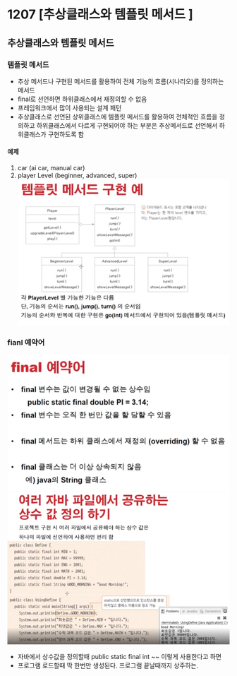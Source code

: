 # 1207 [추상클래스와 템플릿 메서드 ]

## 추상클래스와 템플릿 메서드

### 템플릿 메서드

- 추상 메서드나 구현된 메서드를 활용하여 전체 기능의 흐름(시나리오)를 정의하는 메서드
- final로 선언하면 하위클래스에서 재정의할 수 없음
- 프레임워크에서 많이 사용되는 설계 패턴
- 추상클래스로 선언된 상위클래스에 템플릿 메서드를 활용하여 전체적인 흐름을 정의하고 하위클래스에서 다르게 구현되어야 하는 부분은 추상메서드로 선언해서 하위클래스가 구현하도록 함

#### 예제

1. car (ai car, manual car)
2. player Level (beginner, advanced, super)
   ![img.png](img/img.png)

### fianl 예약어

![img_1.png](img/img_1.png)
![img.png](img.png)

- 자바에서 상수값을 정의할때 public static final int ~~ 이렇게 사용한다고 하면
- 프로그램 로드할때 딱 한번만 생성된다. 프로그램 끝날때까지 상주하는. 